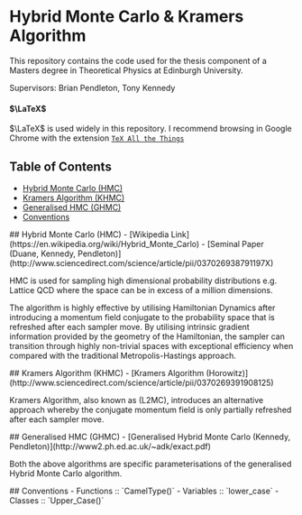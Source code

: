 Hybrid Monte Carlo & Kramers Algorithm
===============
This repository contains the code used for the thesis component of a Masters degree in Theoretical Physics at Edinburgh University.

Supervisors: Brian Pendleton, Tony Kennedy

#### $\LaTeX$
$\LaTeX$ is used widely in this repository. I recommend browsing in Google Chrome with the extension [`TeX All the Things`](https://chrome.google.com/webstore/detail/tex-all-the-things/cbimabofgmfdkicghcadidpemeenbffn)

## Table of Contents
 - [Hybrid Monte Carlo (HMC)](#hmc)
 - [Kramers Algorithm (KHMC)](#khmc)
 - [Generalised HMC (GHMC)](#ghmc)
 - [Conventions](#conv)

<a name="hmc"/>
## Hybrid Monte Carlo (HMC)
 - [Wikipedia Link](https://en.wikipedia.org/wiki/Hybrid_Monte_Carlo)
 - [Seminal Paper (Duane, Kennedy, Pendleton)](http://www.sciencedirect.com/science/article/pii/037026938791197X)
 
HMC is used for sampling high dimensional probability distributions e.g. Lattice QCD where the space can be in excess of a million dimensions. 

The algorithm is highly effective by utilising Hamiltonian Dynamics after introducing a momentum field conjugate to the probability space that is refreshed after each sampler move. By utilising intrinsic gradient information provided by the geometry of the Hamiltonian, the sampler can transition through highly non-trivial spaces with exceptional efficiency when compared with the traditional Metropolis-Hastings approach.

<a name="khmc"/>
## Kramers Algorithm (KHMC)
 - [Kramers Algorithm (Horowitz)](http://www.sciencedirect.com/science/article/pii/0370269391908125)
 
Kramers Algorithm, also known as (L2MC), introduces an alternative approach whereby the conjugate momentum field is only partially refreshed after each sampler move.

<a name="ghmc"/>
## Generalised HMC (GHMC)
 - [Generalised Hybrid Monte Carlo (Kennedy, Pendleton)](http://www2.ph.ed.ac.uk/~adk/exact.pdf)

Both the above algorithms are specific parameterisations of the generalised Hybrid Monte Carlo algorithm.

<a name="conv"/>
## Conventions
- Functions :: `CamelType()`
- Variables :: `lower_case`
- Classes   :: `Upper_Case()`
